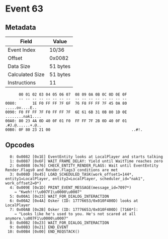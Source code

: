 # Event 63

## Metadata

| Field           | Value    |
|-----------------|----------|
| Event Index     | 10/36    |
| Offset          | 0x0082   |
| Data Size       | 51 bytes |
| Calculated Size | 51 bytes |
| Instructions    | 11       |

```
      00 01 02 03 04 05 06 07  08 09 0A 0B 0C 0D 0E 0F
      -- -- -- -- -- -- -- --  -- -- -- -- -- -- -- --
0080:       1E F0 FF FF 7F 6F  76 F8 FF FF 7F 45 0A 80    .....ov....E..
0090: F0 FF FF 7F F0 FF FF 7F  6E 61 6B 31 0B 80 1D 0E  ........nak1....
00A0: 80 23 4A 0D 40 0F 01 F0  FF FF 7F 2B 0D 40 0F 01  .#J.@......+.@..
00B0: 0F 80 23 21 00                                    ..#!.           
```

## Opcodes

```
  0: 0x0082 [0x1E] EventEntity looks at LocalPlayer and starts talking
  1: 0x0087 [0x6F] WAIT_FRAME_DELAY: Yield until WaitTime reaches zero
  2: 0x0088 [0x76] CHECK_ENTITY_RENDER_FLAGS: Wait until EventEntity Render.Flags0 and Render.Flags3 conditions are met
  3: 0x008D [0x45] LOAD_SCHEDULED_TASK(work_offset1=144*, entity1=LocalPlayer, entity2=LocalPlayer, scheduler_id="nak1", work_offset2=0*)
  4: 0x009E [0x1D] PRINT_EVENT_MESSAGE(message_id=7097*)
    → "Kweh!!!\u007F1\u0000\u0007"
  5: 0x00A1 [0x23] WAIT_FOR_DIALOG_INTERACTION
  6: 0x00A2 [0x4A] Osker (ID: 17776653/0x010F400D) looks at LocalPlayer
  7: 0x00AB [0x2B] Osker (ID: 17776653/0x010F400D) [7160*]:
    → "Looks like he's used to you. He's not scared at all anymore.\u007F1\u0000\u0007"
  8: 0x00B2 [0x23] WAIT_FOR_DIALOG_INTERACTION
  9: 0x00B3 [0x21] END_EVENT
 10: 0x00B4 [0x00] END_REQSTACK()
```
